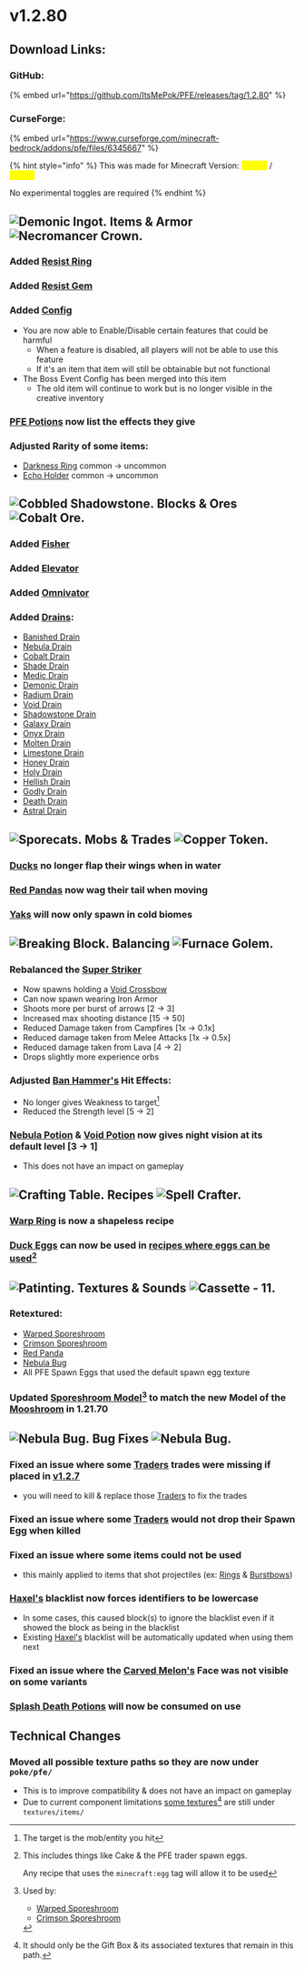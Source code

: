 # v1.2.80

## Download Links:

### GitHub:

{% embed url="https://github.com/ItsMePok/PFE/releases/tag/1.2.80" %}

### CurseForge:

{% embed url="https://www.curseforge.com/minecraft-bedrock/addons/pfe/files/6345667" %}

{% hint style="info" %}
This was made for Minecraft Version: <mark style="color:yellow;">1.21.60</mark> / <mark style="color:yellow;">1.21.70</mark>

No experimental toggles are required
{% endhint %}

## <img src="https://github.com/ItsMePok/PFE/blob/wikiAssets/wikiMain/demonic_ingot.png?raw=true" alt="Demonic Ingot." data-size="line"> **Items & Armor** <img src="https://github.com/ItsMePok/PFE/blob/wikiAssets/wikiMain/necromancer_crown.png?raw=true" alt="Necromancer Crown." data-size="line">

### Added [Resist Ring](../../tools/rings/resist-ring.md)

### Added [Resist Gem](../../items/gems/resist-gem.md)

### Added [Config](../../configs-uis-events/config.md)

* You are now able to Enable/Disable certain features that could be harmful
  * When a feature is disabled, all players will not be able to use this feature
  * If it's an item that item will still be obtainable but not functional
* The Boss Event Config has been merged into this item
  * The old item will continue to work but is no longer visible in the creative inventory

### [PFE Potions](../../items/potions/) now list the effects they give

### Adjusted Rarity of some items:

* [Darkness Ring](../../tools/rings/darkness-ring.md) common → uncommon
* [Echo Holder](../../items/gem-holders/echo-holder.md) common → uncommon

## <picture><source srcset="https://github.com/ItsMePok/PFE/blob/wikiAssets/blockRenders/CobbledLimestone.png?raw=true" media="(prefers-color-scheme: dark)"><img src="https://github.com/ItsMePok/PFE/blob/wikiAssets/blockRenders/CobbledShadowstone.png?raw=true" alt="Cobbled Shadowstone." data-size="line"></picture> **Blocks & Ores** <picture><source srcset="https://github.com/ItsMePok/PFE/blob/wikiAssets/ore/cobaltOre.png?raw=true" media="(prefers-color-scheme: dark)"><img src="https://github.com/ItsMePok/PFE/blob/wikiAssets/ore/DeepslateCobaltOre.png?raw=true" alt="Cobalt Ore." data-size="line"></picture>

### Added [Fisher](../../blocks/automation/fisher.md)

### Added [Elevator](../../blocks/automation/elevator.md)

### Added [Omnivator](../../blocks/automation/omnivator.md)

### Added [Drains](../../blocks/drains/):

* [Banished Drain](../../blocks/drains/banished-drain.md)
* [Nebula Drain](../../blocks/drains/nebula-drain.md)
* [Cobalt Drain](../../blocks/drains/cobalt-drain.md)
* [Shade Drain](../../blocks/drains/shade-drain.md)
* [Medic Drain](../../blocks/drains/medic-drain.md)
* [Demonic Drain](../../blocks/drains/demonic-drain.md)
* [Radium Drain](../../blocks/drains/radium-drain.md)
* [Void Drain](../../blocks/drains/void-drain.md)
* [Shadowstone Drain](../../blocks/drains/shadowstone-drain.md)
* [Galaxy Drain](../../blocks/drains/galaxy-drain.md)
* [Onyx Drain](../../blocks/drains/onyx-drain.md)
* [Molten Drain](../../blocks/drains/molten-drain.md)
* [Limestone Drain](../../blocks/drains/limestone-drain.md)
* [Honey Drain](../../blocks/drains/honey-drain.md)
* [Holy Drain](../../blocks/drains/holy-drain.md)
* [Hellish Drain](../../blocks/drains/hellish-drain.md)
* [Godly Drain](../../blocks/drains/godly-drain.md)
* [Death Drain](../../blocks/drains/death-drain.md)
* [Astral Drain](../../blocks/drains/astal-drain.md)

## <img src="https://github.com/ItsMePok/PFE/blob/wikiAssets/entity_icon/sporecat.png?raw=true" alt="Sporecats." data-size="line"> **Mobs & Trades** <img src="https://github.com/ItsMePok/PFE/blob/wikiAssets/wikiMain/copper_token.png?raw=true" alt="Copper Token." data-size="line">

### [Ducks](../../mobs/passive-mobs/duck.md) no longer flap their wings when in water

### [Red Pandas](../../mobs/neutral-mobs/red-panda.md) now wag their tail when moving

### [Yaks](../../mobs/passive-mobs/yak.md) will now only spawn in cold biomes

## <img src="https://github.com/ItsMePok/PFE/blob/wikiAssets/MiscIcons/BlockBreak.png?raw=true" alt="Breaking Block." data-size="line"> **Balancing** <img src="https://github.com/ItsMePok/PFE/blob/wikiAssets/wikiMain/furnace_golem_spawn_egg.png?raw=true" alt="Furnace Golem." data-size="line">

### Rebalanced the [Super Striker](../../mobs/bosses/super-striker.md)

* Now spawns holding a [Void Crossbow](../../weapons/crossbow/void-crossbow.md)
* Can now spawn wearing Iron Armor
* Shoots more per burst of arrows \[2 → 3]
* Increased max shooting distance \[15 → 50]
* Reduced Damage taken from Campfires \[1x → 0.1x]
* Reduced damage taken from Melee Attacks \[1x → 0.5x]
* Reduced damage taken from Lava \[4 → 2]
* Drops slightly more experience orbs

### Adjusted [Ban Hammer's](../../tools/ban-hammer/) Hit Effects:

* No longer gives Weakness to target[^1]
* Reduced the Strength level \[5 → 2]

### [Nebula Potion](../../items/potions/nebula-potion.md) & [Void Potion](../../items/potions/void-potion.md) now gives night vision at its default level \[3 → 1]

* This does not have an impact on gameplay

## <img src="https://minecraft.wiki/images/thumb/Crafting_Table_JE4_BE3.png/150px-Crafting_Table_JE4_BE3.png?5767f" alt="Crafting Table." data-size="line"> **Recipes** <img src="https://files.gitbook.com/v0/b/gitbook-x-prod.appspot.com/o/spaces%2FoRbYFakTMIUgDeJx6IfE%2Fuploads%2FPbs9tLtuJgBMYHus6s9I%2Fspell_crafter.png?alt=media&#x26;token=1ed47dbb-714e-4e29-9c12-d583227055c9" alt="Spell Crafter." data-size="line">

### [Warp Ring](../../tools/rings/warp-ring.md) is now a shapeless recipe

### [Duck Eggs](../../items/misc/duck-egg.md) can now be used in [recipes where eggs can be used](#user-content-fn-2)[^2]

## <img src="https://minecraft.wiki/images/thumb/Painting_JE2_BE2.png/150px-Painting_JE2_BE2.png?45334" alt="Patinting." data-size="line"> **Textures & Sounds**﻿﻿ <picture><source srcset="https://github.com/ItsMePok/PFE/blob/wikiAssets/cassette/cassette_mc_disc_cat.png?raw=true" media="(prefers-color-scheme: dark)"><img src="https://github.com/ItsMePok/PFE/blob/wikiAssets/cassette/cassette_mc_disc_11.png?raw=true" alt="Cassette - 11." data-size="line"></picture>

### Retextured:

* [Warped Sporeshroom](../../mobs/passive-mobs/warped-sporeshroom.md)
* [Crimson Sporeshroom](../../mobs/passive-mobs/crimson-sporeshroom.md)
* [Red Panda](../../mobs/neutral-mobs/red-panda.md)
* [Nebula Bug](../../mobs/hostile-mobs/nebula-bug.md)
* All PFE Spawn Eggs that used the default spawn egg texture

### Updated [Sporeshroom Model](#user-content-fn-3)[^3] to match the new Model of the [Mooshroom](https://minecraft.wiki/w/Mooshroom) in 1.21.70



## <img src="https://github.com/ItsMePok/PFE/blob/wikiAssets/entity_icon/nebula_bug.png?raw=true" alt="Nebula Bug." data-size="line"> **Bug Fixes**  <img src="https://github.com/ItsMePok/PFE/blob/wikiAssets/entity_icon/nebula_bug.png?raw=true" alt="Nebula Bug." data-size="line">

### Fixed an issue where some [Traders](../../mobs/traders/) trades were missing if placed in [v1.2.7](v1.2.7.md)

* you will need to kill & replace those [Traders](../../mobs/traders/) to fix the trades

### Fixed an issue where some [Traders](../../mobs/traders/) would not drop their Spawn Egg when killed

### Fixed an issue where some items could not be used

* this mainly applied to items that shot projectiles (ex: [Rings](../../tools/rings/) & [Burstbows](../../weapons/burstbows/))

### [Haxel's](../../tools/haxel/) blacklist now forces identifiers to be lowercase

* In some cases, this caused block(s) to ignore the blacklist even if it showed the block as being in the blacklist
* Existing [Haxel's](../../tools/haxel/) blacklist will be automatically updated when using them next

### Fixed an issue where the [Carved Melon's](../../blocks/melons/) Face was not visible on some variants

### [Splash Death Potions](../../items/potions/splash-death-potion.md) will now be consumed on use

## **Technical Changes**

### Moved all possible texture paths so they are now under `poke/pfe/`

* This is to improve compatibility & does not have an impact on gameplay
* Due to current component limitations [some textures](#user-content-fn-4)[^4] are still under `textures/items/`

[^1]: The target is the mob/entity you hit

[^2]: This includes things like Cake & the PFE trader spawn eggs.



    Any recipe that uses the `minecraft:egg` tag will allow it to be used

[^3]: Used by:

    * [Warped Sporeshroom](../../mobs/passive-mobs/warped-sporeshroom.md)

    - [Crimson Sporeshroom](../../mobs/passive-mobs/crimson-sporeshroom.md)

[^4]: It should only be the Gift Box & its associated textures that remain in this path.
